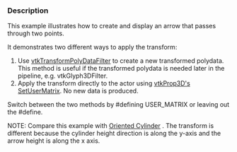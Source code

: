 ### Description
This example illustrates how to create and display an arrow that passes through two points.

It demonstrates two different ways to apply the transform:
1. Use [vtkTransformPolyDataFilter](http://www.vtk.org/doc/nightly/html/classvtkTransformPolyDataFilter.html) to create a new transformed polydata. This method is useful if the transformed polydata is needed later in the pipeline, e.g. vtkGlyph3DFilter.
2. Apply the transform directly to the actor using [vtkProp3D's SetUserMatrix](http://www.vtk.org/doc/nightly/html/classvtkProp3D.html#a950378fc70405a58bd998c00f84a39a3). No new data is produced.

Switch between the two methods by #defining USER_MATRIX or leaving out the #define.

NOTE:  Compare this example with [Oriented Cylinder](Cxx/GeometricObjects/OrientedCylinder) . The transform is different because the cylinder height direction is along the y-axis and the arrow height is along the x axis.
 
